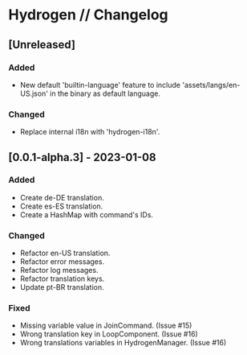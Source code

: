 # Hydrogen // Changelog

## [Unreleased]

### Added

- New default 'builtin-language' feature to include 'assets/langs/en-US.json' in the binary as default language.

### Changed

- Replace internal i18n with 'hydrogen-i18n'.

## [0.0.1-alpha.3] - 2023-01-08

### Added

- Create de-DE translation.
- Create es-ES translation.
- Create a HashMap with command's IDs.

### Changed

- Refactor en-US translation.
- Refactor error messages.
- Refactor log messages.
- Refactor translation keys.
- Update pt-BR translation.

### Fixed

- Missing variable value in JoinCommand. (Issue #15)
- Wrong translation key in LoopComponent. (Issue #16)
- Wrong translations variables in HydrogenManager. (Issue #16)
